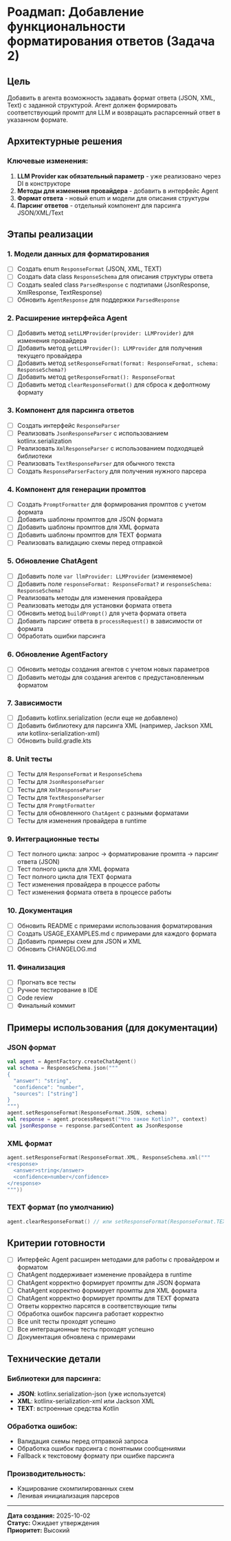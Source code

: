 # Роадмап: Добавление функциональности форматирования ответов (Задача 2)

## Цель
Добавить в агента возможность задавать формат ответа (JSON, XML, Text) с заданной структурой. Агент должен формировать соответствующий промпт для LLM и возвращать распарсенный ответ в указанном формате.

## Архитектурные решения

### Ключевые изменения:
1. **LLM Provider как обязательный параметр** - уже реализовано через DI в конструкторе
2. **Методы для изменения провайдера** - добавить в интерфейс Agent
3. **Формат ответа** - новый enum и модели для описания структуры
4. **Парсинг ответов** - отдельный компонент для парсинга JSON/XML/Text

## Этапы реализации

### 1. Модели данных для форматирования
- [ ] Создать enum `ResponseFormat` (JSON, XML, TEXT)
- [ ] Создать data class `ResponseSchema` для описания структуры ответа
- [ ] Создать sealed class `ParsedResponse` с подтипами (JsonResponse, XmlResponse, TextResponse)
- [ ] Обновить `AgentResponse` для поддержки `ParsedResponse`

### 2. Расширение интерфейса Agent
- [ ] Добавить метод `setLLMProvider(provider: LLMProvider)` для изменения провайдера
- [ ] Добавить метод `getLLMProvider(): LLMProvider` для получения текущего провайдера
- [ ] Добавить метод `setResponseFormat(format: ResponseFormat, schema: ResponseSchema?)` 
- [ ] Добавить метод `getResponseFormat(): ResponseFormat`
- [ ] Добавить метод `clearResponseFormat()` для сброса к дефолтному формату

### 3. Компонент для парсинга ответов
- [ ] Создать интерфейс `ResponseParser`
- [ ] Реализовать `JsonResponseParser` с использованием kotlinx.serialization
- [ ] Реализовать `XmlResponseParser` с использованием подходящей библиотеки
- [ ] Реализовать `TextResponseParser` для обычного текста
- [ ] Создать `ResponseParserFactory` для получения нужного парсера

### 4. Компонент для генерации промптов
- [ ] Создать `PromptFormatter` для формирования промптов с учетом формата
- [ ] Добавить шаблоны промптов для JSON формата
- [ ] Добавить шаблоны промптов для XML формата
- [ ] Добавить шаблоны промптов для TEXT формата
- [ ] Реализовать валидацию схемы перед отправкой

### 5. Обновление ChatAgent
- [ ] Добавить поле `var llmProvider: LLMProvider` (изменяемое)
- [ ] Добавить поле `responseFormat: ResponseFormat?` и `responseSchema: ResponseSchema?`
- [ ] Реализовать методы для изменения провайдера
- [ ] Реализовать методы для установки формата ответа
- [ ] Обновить метод `buildPrompt()` для учета формата ответа
- [ ] Добавить парсинг ответа в `processRequest()` в зависимости от формата
- [ ] Обработать ошибки парсинга

### 6. Обновление AgentFactory
- [ ] Обновить методы создания агентов с учетом новых параметров
- [ ] Добавить методы для создания агентов с предустановленным форматом

### 7. Зависимости
- [ ] Добавить kotlinx.serialization (если еще не добавлено)
- [ ] Добавить библиотеку для парсинга XML (например, Jackson XML или kotlinx-serialization-xml)
- [ ] Обновить build.gradle.kts

### 8. Unit тесты
- [ ] Тесты для `ResponseFormat` и `ResponseSchema`
- [ ] Тесты для `JsonResponseParser`
- [ ] Тесты для `XmlResponseParser`
- [ ] Тесты для `TextResponseParser`
- [ ] Тесты для `PromptFormatter`
- [ ] Тесты для обновленного `ChatAgent` с разными форматами
- [ ] Тесты для изменения провайдера в runtime

### 9. Интеграционные тесты
- [ ] Тест полного цикла: запрос → форматирование промпта → парсинг ответа (JSON)
- [ ] Тест полного цикла для XML формата
- [ ] Тест полного цикла для TEXT формата
- [ ] Тест изменения провайдера в процессе работы
- [ ] Тест изменения формата ответа в процессе работы

### 10. Документация
- [ ] Обновить README с примерами использования форматирования
- [ ] Создать USAGE_EXAMPLES.md с примерами для каждого формата
- [ ] Добавить примеры схем для JSON и XML
- [ ] Обновить CHANGELOG.md

### 11. Финализация
- [ ] Прогнать все тесты
- [ ] Ручное тестирование в IDE
- [ ] Code review
- [ ] Финальный коммит

## Примеры использования (для документации)

### JSON формат
```kotlin
val agent = AgentFactory.createChatAgent()
val schema = ResponseSchema.json("""
{
  "answer": "string",
  "confidence": "number",
  "sources": ["string"]
}
""")
agent.setResponseFormat(ResponseFormat.JSON, schema)
val response = agent.processRequest("Что такое Kotlin?", context)
val jsonResponse = response.parsedContent as JsonResponse
```

### XML формат
```kotlin
agent.setResponseFormat(ResponseFormat.XML, ResponseSchema.xml("""
<response>
  <answer>string</answer>
  <confidence>number</confidence>
</response>
"""))
```

### TEXT формат (по умолчанию)
```kotlin
agent.clearResponseFormat() // или setResponseFormat(ResponseFormat.TEXT, null)
```

## Критерии готовности

- [ ] Интерфейс Agent расширен методами для работы с провайдером и форматом
- [ ] ChatAgent поддерживает изменение провайдера в runtime
- [ ] ChatAgent корректно формирует промпты для JSON формата
- [ ] ChatAgent корректно формирует промпты для XML формата
- [ ] ChatAgent корректно формирует промпты для TEXT формата
- [ ] Ответы корректно парсятся в соответствующие типы
- [ ] Обработка ошибок парсинга работает корректно
- [ ] Все unit тесты проходят успешно
- [ ] Все интеграционные тесты проходят успешно
- [ ] Документация обновлена с примерами

## Технические детали

### Библиотеки для парсинга:
- **JSON**: kotlinx.serialization-json (уже используется)
- **XML**: kotlinx-serialization-xml или Jackson XML
- **TEXT**: встроенные средства Kotlin

### Обработка ошибок:
- Валидация схемы перед отправкой запроса
- Обработка ошибок парсинга с понятными сообщениями
- Fallback к текстовому формату при ошибке парсинга

### Производительность:
- Кэширование скомпилированных схем
- Ленивая инициализация парсеров

---

**Дата создания:** 2025-10-02  
**Статус:** Ожидает утверждения  
**Приоритет:** Высокий
